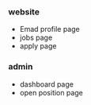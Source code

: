 ### website

- Emad profile page
- jobs page
- apply page

### admin

- dashboard page
- open position page
